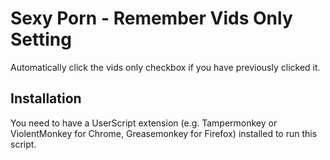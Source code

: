 # Sexy Porn - Remember Vids Only Setting

Automatically click the vids only checkbox if you have previously clicked it.

## Installation

You need to have a UserScript extension (e.g. Tampermonkey or ViolentMonkey for Chrome, Greasemonkey for Firefox) installed to run this script.
